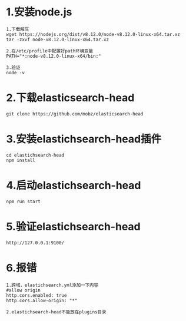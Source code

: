 # 1.安装node.js
```
1.下载解压
wget https://nodejs.org/dist/v8.12.0/node-v8.12.0-linux-x64.tar.xz
tar -zxvf node-v8.12.0-linux-x64.tar.xz

2.在/etc/profile中配置好path环境变量
PATH="*:node-v8.12.0-linux-x64/bin:"

3.验证
node -v
```
# 2.下载elasticsearch-head
```
git clone https://github.com/mobz/elasticsearch-head
```
# 3.安装elastichsearch-head插件
```
cd elastichsearch-head
npm install
```
# 4.启动elastichsearch-head
```
npm run start
```
# 5.验证elastichsearch-head
```
http://127.0.0.1:9100/
```
# 6.报错
```
1.跨域，elastichsearch.yml添加一下内容
#allow origin
http.cors.enabled: true
http.cors.allow-origin: "*"

2.elastichsearch-head不能放在plugins目录
```
